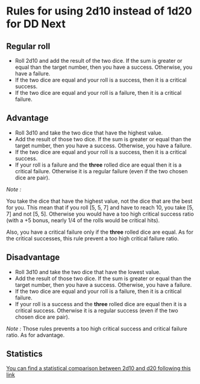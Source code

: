 # Rules for using 2d10 instead of 1d20 for DD Next

## Regular roll

* Roll 2d10 and add the result of the two dice. If the sum is greater or equal than the target number, then you have a success. Otherwise, you have a failure.
* If the two dice are equal and your roll is a success, then it is a critical success.
* If the two dice are equal and your roll is a failure, then it is a critical failure.

## Advantage

* Roll 3d10 and take the two dice that have the highest value. 
* Add the result of those two dice. If the sum is greater or equal than the target number, then you have a success. Otherwise, you have a failure.
* If the two dice are equal and your roll is a success, then it is a critical success.
* If your roll is a failure and the **three** rolled dice are equal then it is a critical failure. Otherwise it is a regular failure (even if the two chosen dice are pair).

*Note :*

You take the dice that have the highest value, not the dice that are the best for you. 
This mean that if you roll [5, 5, 7] and have to reach 10, you take [5, 7] and not [5, 5]. 
Otherwise you would have a too high critical success ratio (with a +5 bonus, nearly 1/4 of the rolls would be critical hits).

Also, you have a critical failure only if the **three** rolled dice are equal. 
As for the critical successes, this rule prevent a too high critical failure ratio.
 
## Disadvantage

* Roll 3d10 and take the two dice that have the lowest value. 
* Add the result of those two dice. If the sum is greater or equal than the target number, then you have a success. Otherwise, you have a failure.
* If the two dice are equal and your roll is a failure, then it is a critical failure.
* If your roll is a success and the **three** rolled dice are equal then it is a critical success. Otherwise it is a regular success (even if the two chosen dice are pair).

*Note :* Those rules prevents a too high critical success and critical failure ratio. As for advantage.

## Statistics

[You can find a statistical comparison between 2d10 and d20 following this link](https://docs.google.com/spreadsheets/d/e/2PACX-1vQ63Cf1A2XvaOy0umtKGWK29vvYHv5j-rKU_Tp53TAZr7bvxbvhba7eCbUb0iql22oD9h4aP7DZ-tgb/pubhtml#)